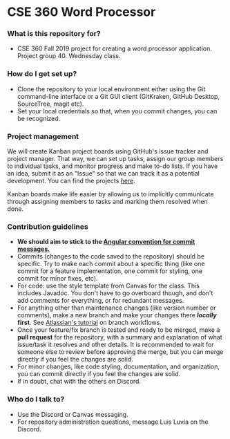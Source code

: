 # CSE 360 Word Processor

### What is this repository for? ###

* CSE 360 Fall 2019 project for creating a word processor application. Project group 40. Wednesday class.

### How do I get set up? ###

* Clone the repository to your local environment either using the Git command-line interface or a Git GUI client (GitKraken, GitHub Desktop, SourceTree, magit etc).
* Set your local credentials so that, when you commit changes, you can be recognized.

### Project management ###

We will create Kanban project boards using GitHub's issue tracker and project manager. That way, we can set up tasks, assign our group members to individual tasks, and monitor progress and make to-do lists. If you have an idea, submit it as an "Issue" so that we can track it as a potential development. You can find the projects [here](https://github.com/luluyume/CSE-360-Word-Processor/projects).

Kanban boards make life easier by allowing us to implicitly communicate through assigning members to tasks and marking them resolved when done.

### Contribution guidelines ###

* **We should aim to stick to the [Angular convention for commit messages.](https://github.com/angular/angular/blob/22b96b9/CONTRIBUTING.md#-commit-message-guidelines)**
* Commits (changes to the code saved to the repository) should be specific. Try to make each commit about a specific thing (like one commit for a feature implementation, one commit for styling, one commit for minor fixes, etc).
* For code: use the style template from Canvas for the class. This includes Javadoc. You don't have to go overboard though, and don't add comments for everything, or for redundant messages.
* For anything other than maintenance changes (like version number or comments), make a new branch and make your changes there ***locally* first**. See [Atlassian's tutorial](https://www.atlassian.com/git/tutorials/comparing-workflows/feature-branch-workflow) on branch workflows.
* Once your feature/fix branch is tested and ready to be merged, make a **pull request** for the repository, with a summary and explanation of what issue/task it resolves and other details. It is recommended to wait for someone else to review before approving the merge, but you can merge directly if you feel the changes are solid.
* For minor changes, like code styling, documentation, and organization, you can commit directly if you feel the changes are solid.
* If in doubt, chat with the others on Discord.

### Who do I talk to? ###

* Use the Discord or Canvas messaging.
* For repository administration questions, message Luis Luvia on the Discord.
